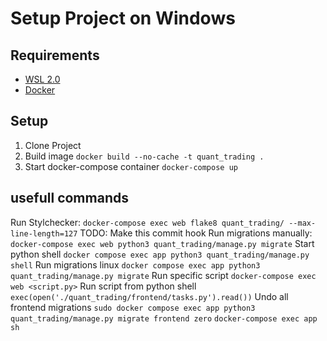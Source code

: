 # Setup Project on Windows
## Requirements
* [WSL 2.0](https://learn.microsoft.com/en-us/windows/wsl/install)
* [Docker](https://docs.docker.com/desktop/install/windows-install/)

## Setup
1) Clone Project
2) Build image `docker build --no-cache -t quant_trading .`
3) Start docker-compose container `docker-compose up`

## usefull commands
Run Stylchecker: `docker-compose exec web flake8 quant_trading/ --max-line-length=127` TODO: Make this commit hook
Run migrations manually: `docker-compose exec web python3 quant_trading/manage.py migrate`
Start python shell `docker compose exec app python3 quant_trading/manage.py shell`
Run migrations linux `docker compose exec app python3 quant_trading/manage.py migrate`
Run specific script `docker-compose exec web <script.py>`
Run script from python shell `exec(open('./quant_trading/frontend/tasks.py').read())`
Undo all frontend migrations `sudo docker compose exec app python3 quant_trading/manage.py migrate frontend zero`
`docker-compose exec app sh`